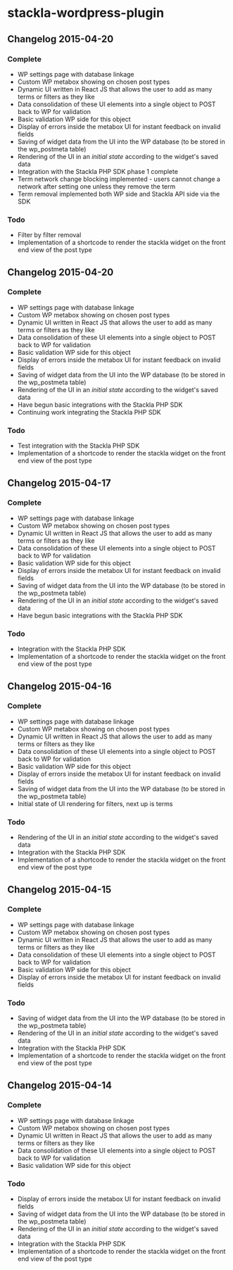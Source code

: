 # stackla-wordpress-plugin

## Changelog 2015-04-20
### Complete

* WP settings page with database linkage
* Custom WP metabox showing on chosen post types
* Dynamic UI written in React JS that allows the user to add as many terms or filters as they like
* Data consolidation of these UI elements into a single object to POST back to WP for validation
* Basic validation WP side for this object
* Display of errors inside the metabox UI for instant feedback on invalid fields
* Saving of widget data from the UI into the WP database (to be stored in the wp_postmeta table)
* Rendering of the UI in an *initial state* according to the widget's saved data
* Integration with the Stackla PHP SDK phase 1 complete
* Term network change blocking implemented - users cannot change a network after setting one unless they remove the term
* Term removal implemented both WP side and Stackla API side via the SDK

### Todo

* Filter by filter removal
* Implementation of a shortcode to render the stackla widget on the front end view of the post type

## Changelog 2015-04-20
### Complete

* WP settings page with database linkage
* Custom WP metabox showing on chosen post types
* Dynamic UI written in React JS that allows the user to add as many terms or filters as they like
* Data consolidation of these UI elements into a single object to POST back to WP for validation
* Basic validation WP side for this object
* Display of errors inside the metabox UI for instant feedback on invalid fields
* Saving of widget data from the UI into the WP database (to be stored in the wp_postmeta table)
* Rendering of the UI in an *initial state* according to the widget's saved data
* Have begun basic integrations with the Stackla PHP SDK
* Continuing work integrating the Stackla PHP SDK

### Todo

* Test integration with the Stackla PHP SDK
* Implementation of a shortcode to render the stackla widget on the front end view of the post type

## Changelog 2015-04-17
### Complete

* WP settings page with database linkage
* Custom WP metabox showing on chosen post types
* Dynamic UI written in React JS that allows the user to add as many terms or filters as they like
* Data consolidation of these UI elements into a single object to POST back to WP for validation
* Basic validation WP side for this object
* Display of errors inside the metabox UI for instant feedback on invalid fields
* Saving of widget data from the UI into the WP database (to be stored in the wp_postmeta table)
* Rendering of the UI in an *initial state* according to the widget's saved data
* Have begun basic integrations with the Stackla PHP SDK

### Todo

* Integration with the Stackla PHP SDK
* Implementation of a shortcode to render the stackla widget on the front end view of the post type

## Changelog 2015-04-16
### Complete

* WP settings page with database linkage
* Custom WP metabox showing on chosen post types
* Dynamic UI written in React JS that allows the user to add as many terms or filters as they like
* Data consolidation of these UI elements into a single object to POST back to WP for validation
* Basic validation WP side for this object
* Display of errors inside the metabox UI for instant feedback on invalid fields
* Saving of widget data from the UI into the WP database (to be stored in the wp_postmeta table)
* Initial state of UI rendering for filters, next up is terms

### Todo

* Rendering of the UI in an *initial state* according to the widget's saved data
* Integration with the Stackla PHP SDK
* Implementation of a shortcode to render the stackla widget on the front end view of the post type

## Changelog 2015-04-15
### Complete

* WP settings page with database linkage
* Custom WP metabox showing on chosen post types
* Dynamic UI written in React JS that allows the user to add as many terms or filters as they like
* Data consolidation of these UI elements into a single object to POST back to WP for validation
* Basic validation WP side for this object
* Display of errors inside the metabox UI for instant feedback on invalid fields

### Todo

* Saving of widget data from the UI into the WP database (to be stored in the wp_postmeta table)
* Rendering of the UI in an *initial state* according to the widget's saved data
* Integration with the Stackla PHP SDK
* Implementation of a shortcode to render the stackla widget on the front end view of the post type

## Changelog 2015-04-14
### Complete

* WP settings page with database linkage
* Custom WP metabox showing on chosen post types
* Dynamic UI written in React JS that allows the user to add as many terms or filters as they like
* Data consolidation of these UI elements into a single object to POST back to WP for validation
* Basic validation WP side for this object

### Todo

* Display of errors inside the metabox UI for instant feedback on invalid fields
* Saving of widget data from the UI into the WP database (to be stored in the wp_postmeta table)
* Rendering of the UI in an *initial state* according to the widget's saved data
* Integration with the Stackla PHP SDK
* Implementation of a shortcode to render the stackla widget on the front end view of the post type

